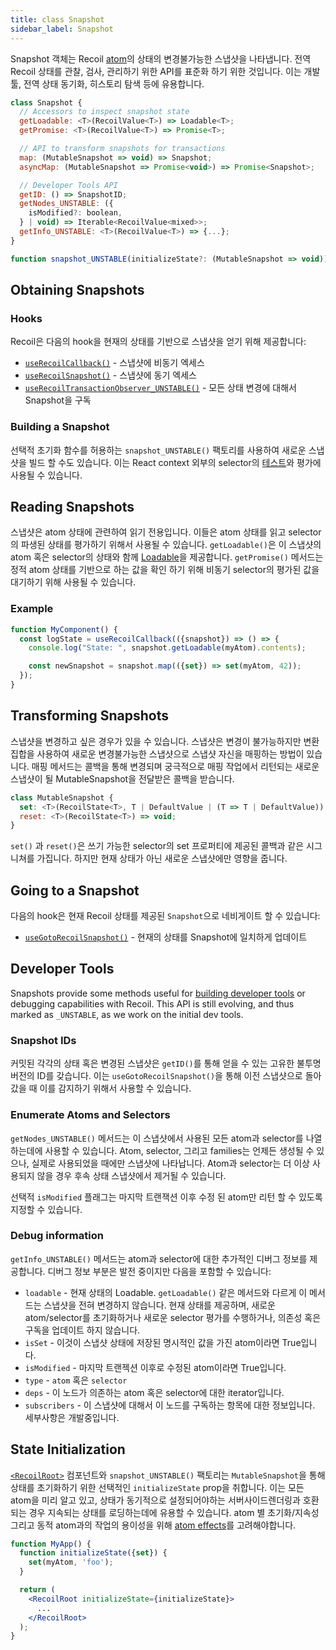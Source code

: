 ```yaml
---
title: class Snapshot
sidebar_label: Snapshot
---
```


Snapshot 객체는 Recoil [atom](/docs/api-reference/core/atom)의 상태의 변경불가능한 스냅샷을 나타냅니다. 전역 Recoil 상태를 관찰, 검사, 관리하기 위한 API를 표준화 하기 위한 것입니다. 이는 개발툴, 전역 상태 동기화, 히스토리 탐색 등에 유용합니다.

```jsx
class Snapshot {
  // Accessors to inspect snapshot state
  getLoadable: <T>(RecoilValue<T>) => Loadable<T>;
  getPromise: <T>(RecoilValue<T>) => Promise<T>;

  // API to transform snapshots for transactions
  map: (MutableSnapshot => void) => Snapshot;
  asyncMap: (MutableSnapshot => Promise<void>) => Promise<Snapshot>;

  // Developer Tools API
  getID: () => SnapshotID;
  getNodes_UNSTABLE: ({
    isModified?: boolean,
  } | void) => Iterable<RecoilValue<mixed>>;
  getInfo_UNSTABLE: <T>(RecoilValue<T>) => {...};
}

function snapshot_UNSTABLE(initializeState?: (MutableSnapshot => void)): Snapshot
```

## Obtaining Snapshots

### Hooks

Recoil은 다음의 hook을 현재의 상태를 기반으로 스냅샷을 얻기 위해 제공합니다:

- [`useRecoilCallback()`](/docs/api-reference/core/useRecoilCallback) - 스냅샷에 비동기 엑세스
- [`useRecoilSnapshot()`](/docs/api-reference/core/useRecoilSnapshot) - 스냅샷에 동기 엑세스
- [`useRecoilTransactionObserver_UNSTABLE()`](/docs/api-reference/core/useRecoilTransactionObserver) - 모든 상태 변경에 대해서 Snapshot을 구독

### Building a Snapshot

선택적 초기화 함수를 허용하는 `snapshot_UNSTABLE()` 팩토리를 사용하여 새로운 스냅샷을 빌드 할 수도 있습니다. 이는 React context 외부의 selector의 [테스트](/docs/guides/testing)와 평가에 사용될 수 있습니다.

## Reading Snapshots

스냅샷은 atom 상태에 관련하여 읽기 전용입니다. 이들은 atom 상태를 읽고 selector의 파생된 상태를 평가하기 위해서 사용될 수 있습니다. `getLoadable()`은 이 스냅샷의 atom 혹은 selector의 상태와 함께 [Loadable](/docs/api-reference/core/Loadable)을 제공합니다. `getPromise()` 메서드는 정적 atom 상태를 기반으로 하는 값을 확인 하기 위해 비동기 selector의 평가된 값을 대기하기 위해 사용될 수 있습니다.

### Example

```jsx
function MyComponent() {
  const logState = useRecoilCallback(({snapshot}) => () => {
    console.log("State: ", snapshot.getLoadable(myAtom).contents);

    const newSnapshot = snapshot.map(({set}) => set(myAtom, 42));
  });
}
```

## Transforming Snapshots

스냅샷을 변경하고 싶은 경우가 있을 수 있습니다. 스냅샷은 변경이 불가능하지만 변환 집합을 사용하여 새로운 변경불가능한 스냅샷으로 스냅샷 자신을 매핑하는 방법이 있습니다. 매핑 메서드는 콜백을 통해 변경되며 궁극적으로 매핑 작업에서 리턴되는 새로운 스냅샷이 될 MutableSnapshot을 전달받은 콜백을 받습니다.

```jsx
class MutableSnapshot {
  set: <T>(RecoilState<T>, T | DefaultValue | (T => T | DefaultValue)) => void;
  reset: <T>(RecoilState<T>) => void;
}
```

`set()` 과 `reset()`은 쓰기 가능한 selector의 set 프로퍼티에 제공된 콜백과 같은 시그니쳐를 가집니다. 하지만 현재 상태가 아닌 새로운 스냅샷에만 영향을 줍니다.

## Going to a Snapshot

다음의 hook은 현재 Recoil 상태를 제공된 `Snapshot`으로 네비게이트 할 수 있습니다:
- [`useGotoRecoilSnapshot()`](/docs/api-reference/core/useGotoRecoilSnapshot) - 현재의 상태를 Snapshot에 일치하게 업데이트


## Developer Tools

Snapshots provide some methods useful for [building developer tools](/docs/guides/dev-tools) or debugging capabilities with Recoil.  This API is still evolving, and thus marked as `_UNSTABLE`, as we work on the initial dev tools.

### Snapshot IDs

커밋된 각각의 상태 혹은 변경된 스냅샷은 `getID()`를 통해 얻을 수 있는 고유한 불투명 버전의 ID를 갖습니다. 이는 `useGotoRecoilSnapshot()`을 통해 이전 스냅샷으로 돌아갔을 때 이를 감지하기 위해서 사용할 수 있습니다.

### Enumerate Atoms and Selectors

`getNodes_UNSTABLE()` 메서드는 이 스냅샷에서 사용된 모든 atom과 selector를 나열하는데에 사용할 수 있습니다. Atom, selector, 그리고 families는 언제든 생성될 수 있으나, 실제로 사용되었을 때에만 스냅샷에 나타납니다. Atom과 selector는 더 이상 사용되지 않을 경우 후속 상태 스냅샷에서 제거될 수 있습니다.

선택적 `isModified` 플래그는 마지막 트랜잭션 이후 수정 된 atom만 리턴 할 수 있도록 지정할 수 있습니다.

### Debug information

`getInfo_UNSTABLE()` 메서드는 atom과 selector에 대한 추가적인 디버그 정보를 제공합니다. 디버그 정보 부분은 발전 중이지만 다음을 포함할 수 있습니다:

* `loadable` - 현재 상태의 Loadable. `getLoadable()` 같은 메서드와 다르게 이 메서드는 스냅샷을 전혀 변경하지 않습니다. 현재 상태를 제공하며, 새로운 atom/selector를 초기화하거나 새로운 selector 평가를 수행하거나, 의존성 혹은 구독을 업데이트 하지 않습니다.
* `isSet` - 이것이 스냅샷 상태에 저장된 명시적인 값을 가진 atom이라면 True입니다.
* `isModified` - 마지막 트랜젝션 이후로 수정된 atom이라면 True입니다.
* `type` - `atom` 혹은 `selector`
* `deps` - 이 노드가 의존하는 atom 혹은 selector에 대한 iterator입니다.
* `subscribers` - 이 스냅샷에 대해서 이 노드를 구독하는 항목에 대한 정보입니다. 세부사항은 개발중입니다.

## State Initialization

[`<RecoilRoot>`](/docs/api-reference/core/RecoilRoot) 컴포넌트와 `snapshot_UNSTABLE()` 팩토리는 `MutableSnapshot`을 통해 상태를 초기화하기 위한 선택적인 `initializeState` prop을 취합니다. 이는 모든 atom을 미리 알고 있고, 상태가 동기적으로 설정되어야하는 서버사이드렌더링과 호환되는 경우 지속되는 상태를 로딩하는데에 유용할 수 있습니다. atom 별 초기화/지속성 그리고 동적 atom과의 작업의 용이성을 위해 [atom effects](/docs/guides/atom-effects)를 고려해야합니다.

```jsx
function MyApp() {
  function initializeState({set}) {
    set(myAtom, 'foo');
  }

  return (
    <RecoilRoot initializeState={initializeState}>
      ...
    </RecoilRoot>
  );
}
```

